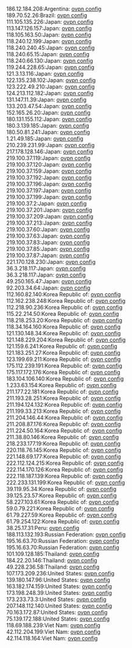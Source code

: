 186.12.184.208:Argentina: [ovpn config](vpn/186_12_184_208.ovpn)  
189.70.52.26:Brazil: [ovpn config](vpn/189_70_52_26.ovpn)  
111.105.135.226:Japan: [ovpn config](vpn/111_105_135_226.ovpn)  
113.147.126.157:Japan: [ovpn config](vpn/113_147_126_157.ovpn)  
118.105.163.50:Japan: [ovpn config](vpn/118_105_163_50.ovpn)  
118.240.12.199:Japan: [ovpn config](vpn/118_240_12_199.ovpn)  
118.240.240.45:Japan: [ovpn config](vpn/118_240_240_45.ovpn)  
118.240.65.15:Japan: [ovpn config](vpn/118_240_65_15.ovpn)  
118.240.66.130:Japan: [ovpn config](vpn/118_240_66_130.ovpn)  
119.244.228.65:Japan: [ovpn config](vpn/119_244_228_65.ovpn)  
121.3.13.116:Japan: [ovpn config](vpn/121_3_13_116.ovpn)  
122.135.238.102:Japan: [ovpn config](vpn/122_135_238_102.ovpn)  
123.222.49.210:Japan: [ovpn config](vpn/123_222_49_210.ovpn)  
124.213.112.182:Japan: [ovpn config](vpn/124_213_112_182.ovpn)  
131.147.11.39:Japan: [ovpn config](vpn/131_147_11_39.ovpn)  
133.203.47.54:Japan: [ovpn config](vpn/133_203_47_54.ovpn)  
152.165.26.20:Japan: [ovpn config](vpn/152_165_26_20.ovpn)  
180.131.155.112:Japan: [ovpn config](vpn/180_131_155_112.ovpn)  
180.3.139.185:Japan: [ovpn config](vpn/180_3_139_185.ovpn)  
180.50.81.241:Japan: [ovpn config](vpn/180_50_81_241.ovpn)  
1.21.49.185:Japan: [ovpn config](vpn/1_21_49_185.ovpn)  
210.239.231.99:Japan: [ovpn config](vpn/210_239_231_99.ovpn)  
217.178.128.146:Japan: [ovpn config](vpn/217_178_128_146.ovpn)  
219.100.37.119:Japan: [ovpn config](vpn/219_100_37_119.ovpn)  
219.100.37.120:Japan: [ovpn config](vpn/219_100_37_120.ovpn)  
219.100.37.159:Japan: [ovpn config](vpn/219_100_37_159.ovpn)  
219.100.37.192:Japan: [ovpn config](vpn/219_100_37_192.ovpn)  
219.100.37.196:Japan: [ovpn config](vpn/219_100_37_196.ovpn)  
219.100.37.197:Japan: [ovpn config](vpn/219_100_37_197.ovpn)  
219.100.37.199:Japan: [ovpn config](vpn/219_100_37_199.ovpn)  
219.100.37.2:Japan: [ovpn config](vpn/219_100_37_2.ovpn)  
219.100.37.201:Japan: [ovpn config](vpn/219_100_37_201.ovpn)  
219.100.37.209:Japan: [ovpn config](vpn/219_100_37_209.ovpn)  
219.100.37.213:Japan: [ovpn config](vpn/219_100_37_213.ovpn)  
219.100.37.60:Japan: [ovpn config](vpn/219_100_37_60.ovpn)  
219.100.37.63:Japan: [ovpn config](vpn/219_100_37_63.ovpn)  
219.100.37.83:Japan: [ovpn config](vpn/219_100_37_83.ovpn)  
219.100.37.85:Japan: [ovpn config](vpn/219_100_37_85.ovpn)  
219.100.37.87:Japan: [ovpn config](vpn/219_100_37_87.ovpn)  
221.170.128.230:Japan: [ovpn config](vpn/221_170_128_230.ovpn)  
36.3.218.117:Japan: [ovpn config](vpn/36_3_218_117.ovpn)  
36.3.218.117:Japan: [ovpn config](vpn/36_3_218_117.ovpn)  
49.250.165.47:Japan: [ovpn config](vpn/49_250_165_47.ovpn)  
92.203.34.64:Japan: [ovpn config](vpn/92_203_34_64.ovpn)  
112.160.82.140:Korea Republic of: [ovpn config](vpn/112_160_82_140.ovpn)  
112.162.238.248:Korea Republic of: [ovpn config](vpn/112_162_238_248.ovpn)  
112.218.90.236:Korea Republic of: [ovpn config](vpn/112_218_90_236.ovpn)  
115.22.214.50:Korea Republic of: [ovpn config](vpn/115_22_214_50.ovpn)  
118.218.253.20:Korea Republic of: [ovpn config](vpn/118_218_253_20.ovpn)  
118.34.164.160:Korea Republic of: [ovpn config](vpn/118_34_164_160.ovpn)  
121.130.148.34:Korea Republic of: [ovpn config](vpn/121_130_148_34.ovpn)  
121.148.229.204:Korea Republic of: [ovpn config](vpn/121_148_229_204.ovpn)  
121.159.6.241:Korea Republic of: [ovpn config](vpn/121_159_6_241.ovpn)  
121.183.251.27:Korea Republic of: [ovpn config](vpn/121_183_251_27.ovpn)  
123.199.69.211:Korea Republic of: [ovpn config](vpn/123_199_69_211.ovpn)  
175.112.239.191:Korea Republic of: [ovpn config](vpn/175_112_239_191.ovpn)  
175.117.172.176:Korea Republic of: [ovpn config](vpn/175_117_172_176.ovpn)  
183.104.106.140:Korea Republic of: [ovpn config](vpn/183_104_106_140.ovpn)  
1.233.63.154:Korea Republic of: [ovpn config](vpn/1_233_63_154.ovpn)  
211.177.22.181:Korea Republic of: [ovpn config](vpn/211_177_22_181.ovpn)  
211.193.28.251:Korea Republic of: [ovpn config](vpn/211_193_28_251.ovpn)  
211.194.124.132:Korea Republic of: [ovpn config](vpn/211_194_124_132.ovpn)  
211.199.33.213:Korea Republic of: [ovpn config](vpn/211_199_33_213.ovpn)  
211.204.146.44:Korea Republic of: [ovpn config](vpn/211_204_146_44.ovpn)  
211.208.87.176:Korea Republic of: [ovpn config](vpn/211_208_87_176.ovpn)  
211.224.50.164:Korea Republic of: [ovpn config](vpn/211_224_50_164.ovpn)  
211.38.80.146:Korea Republic of: [ovpn config](vpn/211_38_80_146.ovpn)  
218.233.177.19:Korea Republic of: [ovpn config](vpn/218_233_177_19.ovpn)  
220.118.76.145:Korea Republic of: [ovpn config](vpn/220_118_76_145.ovpn)  
221.148.69.177:Korea Republic of: [ovpn config](vpn/221_148_69_177.ovpn)  
222.112.124.215:Korea Republic of: [ovpn config](vpn/222_112_124_215.ovpn)  
222.114.170.126:Korea Republic of: [ovpn config](vpn/222_114_170_126.ovpn)  
222.118.187.139:Korea Republic of: [ovpn config](vpn/222_118_187_139.ovpn)  
222.233.131.199:Korea Republic of: [ovpn config](vpn/222_233_131_199.ovpn)  
39.119.95.34:Korea Republic of: [ovpn config](vpn/39_119_95_34.ovpn)  
39.125.23.57:Korea Republic of: [ovpn config](vpn/39_125_23_57.ovpn)  
58.227.103.61:Korea Republic of: [ovpn config](vpn/58_227_103_61.ovpn)  
59.0.79.221:Korea Republic of: [ovpn config](vpn/59_0_79_221.ovpn)  
61.79.227.59:Korea Republic of: [ovpn config](vpn/61_79_227_59.ovpn)  
61.79.254.122:Korea Republic of: [ovpn config](vpn/61_79_254_122.ovpn)  
38.25.17.31:Peru: [ovpn config](vpn/38_25_17_31.ovpn)  
188.113.132.193:Russian Federation: [ovpn config](vpn/188_113_132_193.ovpn)  
195.16.63.70:Russian Federation: [ovpn config](vpn/195_16_63_70.ovpn)  
195.16.63.70:Russian Federation: [ovpn config](vpn/195_16_63_70.ovpn)  
101.109.128.185:Thailand: [ovpn config](vpn/101_109_128_185.ovpn)  
184.22.20.146:Thailand: [ovpn config](vpn/184_22_20_146.ovpn)  
49.228.236.58:Thailand: [ovpn config](vpn/49_228_236_58.ovpn)  
107.173.209.236:United States: [ovpn config](vpn/107_173_209_236.ovpn)  
139.180.147.96:United States: [ovpn config](vpn/139_180_147_96.ovpn)  
163.182.174.159:United States: [ovpn config](vpn/163_182_174_159.ovpn)  
173.198.248.39:United States: [ovpn config](vpn/173_198_248_39.ovpn)  
173.233.73.3:United States: [ovpn config](vpn/173_233_73_3.ovpn)  
207.148.112.140:United States: [ovpn config](vpn/207_148_112_140.ovpn)  
70.163.172.87:United States: [ovpn config](vpn/70_163_172_87.ovpn)  
75.139.172.188:United States: [ovpn config](vpn/75_139_172_188.ovpn)  
118.69.188.239:Viet Nam: [ovpn config](vpn/118_69_188_239.ovpn)  
42.112.204.199:Viet Nam: [ovpn config](vpn/42_112_204_199.ovpn)  
42.114.118.164:Viet Nam: [ovpn config](vpn/42_114_118_164.ovpn)  
